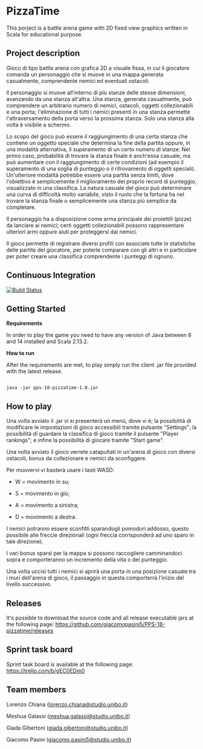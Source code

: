 
  

# PizzaTime

This porject is a battle arena game with 2D fixed view graphics written in Scala for educational purpose.

  

## Project description

Gioco di tipo battle arena con grafica 2D a visuale fissa, in cui il giocatore comanda un personaggio che si muove in una mappa generata casualmente, comprendente nemici ed eventuali ostacoli.

Il personaggio si muove all'interno di più stanze delle stesse dimensioni, avanzando da una stanza all'altra. Una stanza, generata casualmente, può comprendere un arbitrario numero di nemici, ostacoli, oggetti collezionabili e una porta; l'eliminazione di tutti i nemici presenti in una stanza permette l'attraversamento della porta verso la prossima stanza. Solo una stanza alla volta è visibile a schermo.

Lo scopo del gioco può essere il raggiungimento di una certa stanza che contiene un oggetto speciale che determina la fine della partita oppure, in una modalità alternativa, il superamento di un certo numero di stanze. Nel primo caso, probabilità di trovare la stanza finale è anch'essa casuale, ma può aumentare con il raggiungimento di certe condizioni (ad esempio il superamento di una soglia di punteggio o il ritrovamento di oggetti speciali). Un'ulteriore modalità potrebbe essere una partita senza limiti, dove l'obiettivo è semplicemente il miglioramento del proprio record di punteggio, visualizzato in una classifica. La natura casuale del gioco può determinare una curva di difficoltà molto variabile, visto il ruolo che la fortuna ha nel trovare la stanza finale o semplicemente una stanza più semplice da completare.

Il personaggio ha a disposizione come arma principale dei proiettili (pizze) da lanciare ai nemici; certi oggetti collezionabili possono rappresentare ulteriori armi oppure aiuti per proteggersi dai nemici.

Il gioco permette di registrare diversi profili con associate tutte le statistiche delle partite del giocatore, per poterle comparare con gli altri e in particolare per poter creare una classifica comprendente i punteggi di ognuno.

  

## Continuous Integration

[![Build Status](https://travis-ci.com/giacomopasini5/PPS-18-pizzatime.svg?branch=master)](https://travis-ci.com/giacomopasini5/PPS-18-pizzatime)

  

## Getting Started

<Strong>Requirements</Strong>

In order to play the game you need to have any version of Java between 8 and 14 installed and Scala 2.13.2.

  

<Strong>How to run</Strong>

After the requirements are met, to play simply run the client .jar file provided with the latest release.

```

java -jar pps-18-pizzatime-1.0.jar

```

  

## How to play

Una volta avviato il .jar vi si presenterà un menù, dove vi è; la possibilità di modificare le impostazioni di gioco accessibili tramite pulsante "Settings"; la possibilità di guardare la classifica di gioco tramite il pulsante "Player rankings"; e infine la possibilità di giocare tramite "Start game".

Una volta avviato il gioco verrete catapultati in un'arena di gioco con diversi ostacoli, bonus da collezionare e nemici da sconfiggere.

Per muovervi vi basterà usare i tasti WASD:

- W = movimento in su;

- S = movimento in giù;

- A = movimento a sinistra;

- D = movimento a destra.

I nemici potranno essere sconfitti sparandogli pomodori addosso, questo possibile alle freccie direzionali (ogni freccia corrisponderà ad uno sparo in tale direzione).

I vari bonus sparsi per la mappa si possono raccogliere camminandoci sopra e comporteranno un incremento della vita o del punteggio.

Una volta uccisi tutti i nemici si aprirà una porta in una posizione casuale tra i muri dell'arena di gioco, il passaggio in questa comporterrà l'inizio del livello successivo.

  

## Releases

It's possible to download the source code and all release executable jars at the following page: https://github.com/giacomopasini5/PPS-18-pizzatime/releases

  

## Sprint task board

Sprint task board is available at the following page: https://trello.com/b/gEC0EDm0

  

## Team members

Lorenzo Chiana (lorenzo.chiana@studio.unibo.it)

Meshua Galassi (meshua.galassi@studio.unibo.it)

Giada Gibertoni (giada.gibertoni@studio.unibo.it)

Giacomo Pasini (giacomo.pasini5@studio.unibo.it)